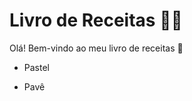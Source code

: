 # Livro de Receitas :woman_cook:

Olá! Bem-vindo ao meu livro de receitas :wave:

- Pastel

- Pavê

  ​